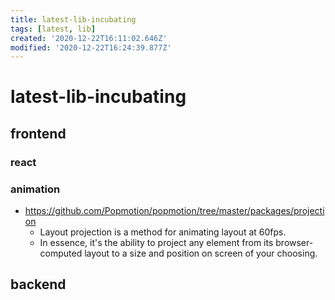 ```yaml
---
title: latest-lib-incubating
tags: [latest, lib]
created: '2020-12-22T16:11:02.646Z'
modified: '2020-12-22T16:24:39.877Z'
---
```


# latest-lib-incubating

## frontend

### react

### animation

- https://github.com/Popmotion/popmotion/tree/master/packages/projection
  - Layout projection is a method for animating layout at 60fps.
  - In essence, it's the ability to project any element from its browser-computed layout to a size and position on screen of your choosing.

## backend
